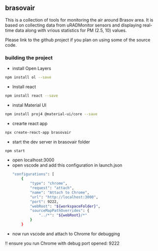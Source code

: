 
## brasovair
This is a collection of tools for monitoring the air around Brasov area.
It is based on collecting data from uRADMonitor sensors and displaying real-time data along with vrious statistics for PM (2.5, 10) values.

Please link to the github project if you plan on using some of the source code.

### building the project
- install Open Layers
```sh
npm install ol --save
```
- Install react
```sh
npm install react --save
```
- instal Material UI
```sh
npm install proj4 @material-ui/core --save
```
 - crearte react app
```sh
npx create-react-app brasovair
```
 - start the dev server in brasovair folder
```sh
npm start
```
 - open localhost:3000
 - open vscode and add this configuration in launch.json
    ```sh
    "configurations": [
        {
            "type": "chrome",
            "request": "attach",
            "name": "Attach to Chrome",
            "url": "http://localhost:3000",
            "port": 9222,
            "webRoot": "${workspaceFolder}",
            "sourceMapPathOverrides": {
                "../*": "${webRoot}/*"
            }
        }

- now run vscode and attach to Chrome for debugging

!! ensure you run Chrome with debug port opened: 9222


